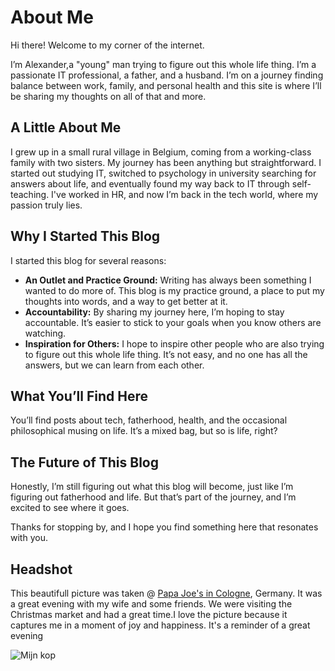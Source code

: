 
# About Me

Hi there! Welcome to my corner of the internet.

I’m Alexander,a "young" man trying to figure out this whole life thing. I’m a passionate IT professional, a father, and a husband. I’m on a journey finding balance between work, family, and personal health and this site is where I’ll be sharing my thoughts on all of that and more.


## A Little About Me

I grew up in a small rural village in Belgium, coming from a working-class family with two sisters. My journey has been anything but straightforward. I started out studying IT, switched to psychology in university searching for answers about life, and eventually found my way back to IT through self-teaching. I've worked in HR, and now I’m back in the tech world, where my passion truly lies.


## Why I Started This Blog

I started this blog for several reasons:

- **An Outlet and Practice Ground:** Writing has always been something I wanted to do more of. This blog is my practice ground, a place to put my thoughts into words, and a way to get better at it.
- **Accountability:** By sharing my journey here, I’m hoping to stay accountable. It’s easier to stick to your goals when you know others are watching.
- **Inspiration for Others:** I hope to inspire other people who are also trying to figure out this whole life thing. It’s not easy, and no one has all the answers, but we can learn from each other.

## What You’ll Find Here

 You’ll find posts about tech, fatherhood, health, and the occasional philosophical musing on life. It’s a mixed bag, but so is life, right?


## The Future of This Blog

Honestly, I’m still figuring out what this blog will become, just like I’m figuring out fatherhood and life. But that’s part of the journey, and I’m excited to see where it goes.

Thanks for stopping by, and I hope you find something here that resonates with you.



## Headshot
This beautifull picture was taken @ [Papa Joe's in Cologne](https://www.papajoes.de/), Germany. It was a great evening with my wife and some friends. We were visiting the Christmas market and had a great time.I love the picture because it captures me in a moment of joy and happiness. It's a reminder of a great evening


![Mijn kop](/lib/images/mijnkop.png)
